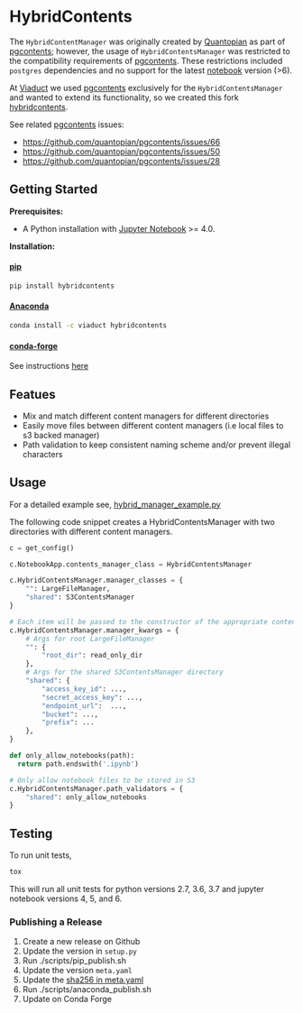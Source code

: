 HybridContents
======================

The `HybridContentManager` was originally created by [Quantopian](https://www.quantopian.com/) as part of [pgcontents](https://github.com/quantopian/pgcontents); however, the usage of `HybridContentsManager` was restricted to the compatibility requirements of [pgcontents](https://github.com/quantopian/pgcontents). These restrictions included `postgres` dependencies and no support for the latest [notebook](https://pypi.org/project/notebook/) version (>6).

At [Viaduct](https://viaduct.ai) we used [pgcontents](https://github.com/quantopian/pgcontents) exclusively for the `HybridContentsManager` and wanted to extend its functionality, so we created this fork [hybridcontents](https://github.com/viaduct-ai/hybridcontents).

See related [pgcontents](https://github.com/quantopian/pgcontents) issues:
- https://github.com/quantopian/pgcontents/issues/66
- https://github.com/quantopian/pgcontents/issues/50
- https://github.com/quantopian/pgcontents/issues/28

Getting Started
---------------
**Prerequisites:**
 - A Python installation with [Jupyter Notebook](https://github.com/jupyter/notebook) >= 4.0.

**Installation:**

#### [pip](https://pypi.org/project/hybridcontents/)
```bash
pip install hybridcontents
```
#### [Anaconda](https://anaconda.org/viaduct/hybridcontents)
```bash
conda install -c viaduct hybridcontents
```
#### [conda-forge](https://github.com/conda-forge/hybridcontents-feedstock)
See instructions [here](https://github.com/conda-forge/hybridcontents-feedstock#installing-hybridcontents)

Featues
-----
- Mix and match different content managers for different directories 
- Easily move files between different content managers (i.e local files to s3 backed manager) 
- Path validation to keep consistent naming scheme and/or prevent illegal characters

Usage
-----
For a detailed example see, [hybrid_manager_example.py](https://github.com/viaduct-ai/hybridcontents/blob/master/examples/hybrid_manager_example.py)

The following code snippet creates a HybridContentsManager with two directories with different content managers. 

```python
c = get_config()

c.NotebookApp.contents_manager_class = HybridContentsManager

c.HybridContentsManager.manager_classes = {
    "": LargeFileManager,
    "shared": S3ContentsManager
}

# Each item will be passed to the constructor of the appropriate content manager.
c.HybridContentsManager.manager_kwargs = {
    # Args for root LargeFileManager
    "": {
        "root_dir": read_only_dir
    },
    # Args for the shared S3ContentsManager directory
    "shared": {
        "access_key_id": ...,
        "secret_access_key": ...,
        "endpoint_url":  ...,
        "bucket": ...,
        "prefix": ...
    },
}

def only_allow_notebooks(path):
  return path.endswith('.ipynb')

# Only allow notebook files to be stored in S3
c.HybridContentsManager.path_validators = {
    "shared": only_allow_notebooks
}
```


Testing
-------
To run unit tests, 

```bash
tox
```

This will run all unit tests for python versions 2.7, 3.6, 3.7 and jupyter notebook versions 4, 5, and 6.

### Publishing a Release

1. Create a new release on Github
2. Update the version in `setup.py`
3. Run ./scripts/pip_publish.sh
4. Update the version `meta.yaml`
5. Update the [sha256 in meta.yaml](https://github.com/conda-forge/staged-recipes/wiki/Frequently-asked-questions#2-how-do-i-populate-the-hash-field)
6. Run ./scripts/anaconda_publish.sh
7. Update on Conda Forge
